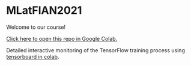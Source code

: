 # MLatFIAN2021

Welcome to our course!

[Click here to open this repo in Google Colab.](https://colab.research.google.com/github/HSE-LAMBDA/MLatFIAN2021/)

Detailed interactive monitoring of the TensorFlow training process using [tensorboard in colab](https://colab.research.google.com/github/tensorflow/tensorboard/blob/master/docs/get_started.ipynb).
